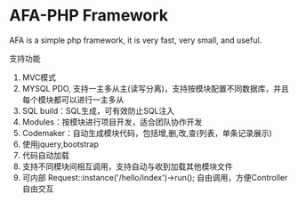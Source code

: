 # AFA-PHP Framework
AFA is a simple php framework, it is very fast, very small, and useful.<br />

支持功能<br />
1. MVC模式<br />
2. MYSQL PDO, 支持一主多从主(读写分离)，支持按模块配置不同数据库，并且每个模块都可以进行一主多从<br />
3. SQL build：SQL生成，可有效防止SQL注入<br />
4. Modules：按模块进行项目开发，适合团队协作开发<br />
5. Codemaker：自动生成模块代码，包括增,删,改,查(列表，单条记录展示)<br />
6. 使用jquery,bootstrap<br />
7. 代码自动加载<br />
8. 支持不同模块间相互调用，支持自动与收到加载其他模块文件<br />
9. 可内部 Request::instance('/hello/index')->run(); 自由调用，方便Controller自由交互
